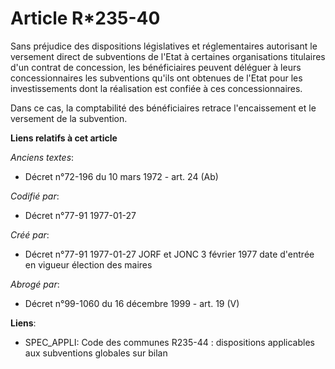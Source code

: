 # Article R*235-40

Sans préjudice des dispositions législatives et réglementaires autorisant le versement direct de subventions de l'Etat à
certaines organisations titulaires d'un contrat de concession, les bénéficiaires peuvent déléguer à leurs concessionnaires
les subventions qu'ils ont obtenues de l'Etat pour les investissements dont la réalisation est confiée à ces
concessionnaires. 

Dans ce cas, la comptabilité des bénéficiaires retrace l'encaissement et le versement de la subvention.

**Liens relatifs à cet article**

_Anciens textes_:

  - Décret n°72-196 du 10 mars 1972 - art. 24 (Ab)

_Codifié par_:

  - Décret n°77-91 1977-01-27

_Créé par_:

  - Décret n°77-91 1977-01-27 JORF et JONC 3 février 1977 date d'entrée en vigueur élection des maires

_Abrogé par_:

  - Décret n°99-1060 du 16 décembre 1999 - art. 19 (V)

**Liens**:

  - SPEC_APPLI: Code des communes R235-44 : dispositions applicables aux subventions globales sur bilan
